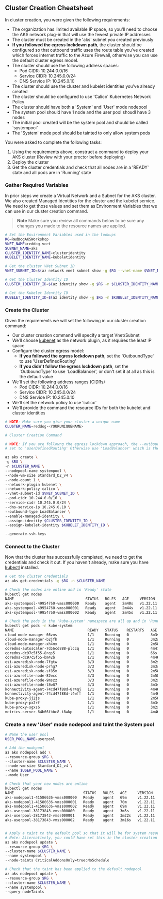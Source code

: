 ## Cluster Creation Cheatsheet

In cluster creation, you were given the following requirements:

* The organization has limited available IP space, so you'll need to choose the AKS network plug-in that will use the fewest private IP addresses
* The cluster must be created in the 'aks' subnet you created previously
* **If you followed the egress lockdown path**, the cluster should be configured so that outbound traffic uses the route table you've created which forces internet traffic to the Azure Firewall, otherwise you can use the default cluster egress model.
* The cluster should use the following address spaces:
    * Pod CIDR: 10.244.0.0/16
    * Service CIDR: 10.245.0.0/24
    * DNS Service IP: 10.245.0.10
* The cluster should use the cluster and kubelet identities you've already created
* The cluster should be configured to use 'Calico' Kubernetes Network Policy
* The cluster should have both a 'System' and 'User' mode nodepool
* The system pool should have 1 node and the user pool shoudl have 3 nodes
* The initial pool created will be the system pool and should be called 'systempool'
* The 'System' mode pool should be tainted to only allow system pods

You were asked to complete the following tasks:

1. Using the requirements above, construct a command to deploy your AKS cluster (Review with your proctor before deploying)
2. Deploy the cluster
3. Get the cluster credentials and check that all nodes are in a 'READY' state and all pods are in 'Running' state

### Gather Required Variables

In prior steps we create a Virtual Network and a Subnet for the AKS cluster. We also created Managed Identities for the cluster and the kubelet service. We need to get those values and set them as Environment Variables that we can use in our cluster creation command.

> **Note**
> Make sure you review all commands below to be sure any changes you made to the resource names are applied.

```bash
# Set the Environment Variables used in the lookups
RG=RedDogAKSWorkshop
VNET_NAME=reddog-vnet
SUBNET_NAME=aks
CLUSTER_IDENTITY_NAME=clusteridentity
KUBELET_IDENTITY_NAME=kubeletidentity

# Get the cluster VNet Subnet ID
VNET_SUBNET_ID=$(az network vnet subnet show -g $RG --vnet-name $VNET_NAME -n $SUBNET_NAME -o tsv --query id)

# Get the Cluster Identity ID
CLUSTER_IDENTITY_ID=$(az identity show -g $RG -n $CLUSTER_IDENTITY_NAME -o tsv --query id)

# Get the Kubelet Identity ID
KUBELET_IDENTITY_ID=$(az identity show -g $RG -n $KUBELET_IDENTITY_NAME -o tsv --query id)
```

### Create the Cluster

Given the requirements we will set the following in our cluster creation command:

* Our cluster creation command will specify a target Vnet/Subnet
* We'll choose [kubenet](https://docs.microsoft.com/en-us/azure/aks/configure-kubenet) as the network plugin, as it requires the least IP space
* Configure the cluster egress model:
  * **If you followed the egress lockdown path**, set the 'OutboundType' to use 'UserDefinedRouting'
  * **If you didn't follow the egress lockdown path**, set the 'OutboundType' to use 'LoadBalancer', or don't set it at all as this is the default value
* We'll set the following address ranges (CIDRs)
    * Pod CIDR: 10.244.0.0/16
    * Service CIDR: 10.245.0.0/24
    * DNS Service IP: 10.245.0.10
* We'll set the network policy to use 'calico'
* We'll provide the command the resource IDs for both the kubelet and cluster identities

```bash
# NOTE: Make sure you give your cluster a unique name
CLUSTER_NAME=reddog-<YOURUNIQUENAME>

# Cluster Creation Command

# NOTE: If you are followng the egress lockdown approach, the --outbound-type must be
# set to 'userDefinedRouting' Otherwise use 'LoadBalancer' which is the default

az aks create \
-g $RG \
-n $CLUSTER_NAME \
--nodepool-name systempool \
--node-vm-size Standard_D2_v4 \
--node-count 1 \
--network-plugin kubenet \
--network-policy calico \
--vnet-subnet-id $VNET_SUBNET_ID \
--pod-cidr 10.244.0.0/16 \
--service-cidr 10.245.0.0/24 \
--dns-service-ip 10.245.0.10 \
--outbound-type LoadBalancer \
--enable-managed-identity \
--assign-identity $CLUSTER_IDENTITY_ID \
--assign-kubelet-identity $KUBELET_IDENTITY_ID \

--generate-ssh-keys
```

### Connect to the Cluster

Now that the cluster has successfully completed, we need to get the credentials and check it out. If you haven't already, make sure you have [kubectl](https://kubernetes.io/docs/tasks/tools/) installed.

```bash
# Get the cluster credentials
az aks get-credentials -g $RG -n $CLUSTER_NAME

# Check the nodes are online and in 'Ready' state
kubectl get nodes
NAME                                 STATUS   ROLES   AGE     VERSION
aks-systempool-49954760-vmss000000   Ready    agent   2m40s   v1.22.11
aks-systempool-49954760-vmss000001   Ready    agent   2m44s   v1.22.11
aks-systempool-49954760-vmss000002   Ready    agent   2m45s   v1.22.11

# Check the pods in the 'kube-system' namespace are all up and in 'Running' state
kubectl get pods -n kube-system
NAME                                  READY   STATUS    RESTARTS   AGE
cloud-node-manager-66vms              1/1     Running   0          3m3s
cloud-node-manager-b2jfh              1/1     Running   0          3m2s
cloud-node-manager-xh4mx              1/1     Running   0          2m58s
coredns-autoscaler-7d56cd888-plccq    1/1     Running   0          4m47s
coredns-dc97c5f55-8nqs5               1/1     Running   0          66s
coredns-dc97c5f55-bm42b               1/1     Running   0          4m46s
csi-azuredisk-node-7fgtw              3/3     Running   0          3m2s
csi-azuredisk-node-prhg7              3/3     Running   0          3m3s
csi-azuredisk-node-sf85m              3/3     Running   0          2m58s
csi-azurefile-node-82wcc              3/3     Running   0          2m58s
csi-azurefile-node-9mszz              3/3     Running   0          3m2s
csi-azurefile-node-l8w87              3/3     Running   0          3m3s
konnectivity-agent-74cd47f88d-8r4qj   1/1     Running   0          4m46s
konnectivity-agent-74cd47f88d-l4wff   1/1     Running   0          4m46s
kube-proxy-jj2js                      1/1     Running   0          2m58s
kube-proxy-px2rf                      1/1     Running   0          3m3s
kube-proxy-sgxs6                      1/1     Running   0          3m2s
metrics-server-64b66fbbc8-t8wkp       1/1     Running   0          4m46s
```

### Create a new 'User' mode nodepool and taint the System pool


```bash
# Name the user pool
USER_POOL_NAME=userpool

# Add the nodepool
az aks nodepool add \
--resource-group $RG \
--cluster-name $CLUSTER_NAME \
--node-vm-size Standard_D2_v4 \
--name $USER_POOL_NAME \
--mode User

# Check that your new nodes are online
kubectl get nodes
NAME                                STATUS   ROLES   AGE     VERSION
aks-nodepool1-41586636-vmss000000   Ready    agent   69m     v1.22.11
aks-nodepool1-41586636-vmss000001   Ready    agent   70m     v1.22.11
aks-nodepool1-41586636-vmss000002   Ready    agent   69m     v1.22.11
aks-userpool-38173843-vmss000000    Ready    agent   3m5s    v1.22.11
aks-userpool-38173843-vmss000001    Ready    agent   3m22s   v1.22.11
aks-userpool-38173843-vmss000002    Ready    agent   3m16s   v1.22.11


# Apply a taint to the default pool so that it will be for system resources only
# Note: Alternatively, you could have set this in the cluster creation step
az aks nodepool update \
--resource-group $RG \
--cluster-name $CLUSTER_NAME \
--name systempool \
--node-taints CriticalAddonsOnly=true:NoSchedule

# Check that the taint has been applied to the default nodepool
az aks nodepool update \
--resource-group $RG \
--cluster-name $CLUSTER_NAME \
--name systempool \
--query nodeTaints
```
